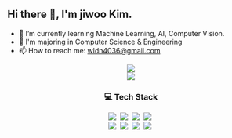 ## Hi there 👋, I'm jiwoo Kim.
- 🌱 I’m currently learning Machine Learning, AI, Computer Vision.
- 📖 I'm majoring in Computer Science & Engineering
- 📫 How to reach me: wldn4036@gmail.com


<p align="center">
<a href="https://jiuuu.tistory.com/" target="_blank"><img src="https://img.shields.io/badge/Tistory blog-ce4e24?style=flat-square&logo=blog&logoColor=white"/></a> <br>
<a href="www.linkedin.com/in/jiwookim-b25731318" target="_blank"><img src="https://img.shields.io/badge/LinkedIn-0077B5?style=for-the-badge&logo=linkedin&logoColor=white"/></a>
</p>
  
<!--
**jiuuu26/jiuuu26** is a ✨ _special_ ✨ repository because its `README.md` (this file) appears on your GitHub profile.

Here are some ideas to get you started:

- 🔭 I’m currently working on ...
- 🌱 I’m currently learning ...
- 👯 I’m looking to collaborate on ...
- 🤔 I’m looking for help with ...
- 💬 Ask me about ...
- 📫 How to reach me: ...
- 😄 Pronouns: ...
- ⚡ Fun fact: ...
-->

<h3 align="center">💻 Tech Stack</h3>
<p align="center">
  <img src="https://img.shields.io/badge/Python-3776AB?style=for-the-badge&logo=python&logoColor=white"/></a>&nbsp
  <img src="https://img.shields.io/badge/HTML-239120?style=for-the-badge&logo=html5&logoColor=white"/></a>&nbsp
  <img src="https://img.shields.io/badge/CSS-239120?&style=for-the-badge&logo=css3&logoColor=white"/></a>&nbsp
  <img src="https://img.shields.io/badge/C-00599C?style=for-the-badge&logo=c&logoColor=white"/></a>&nbsp 
  <br>
  <img src="https://img.shields.io/badge/Java-ED8B00?style=for-the-badge&logo=openjdk&logoColor=white"/></a>&nbsp
  <img src="https://img.shields.io/badge/PHP-777BB4?style=for-the-badge&logo=php&logoColor=white"/></a>&nbsp
  <img src="https://img.shields.io/badge/TensorFlow-FF6F00?style=for-the-badge&logo=tensorflow&logoColor=white"/></a>&nbsp
  <img src="https://img.shields.io/badge/PyTorch-EE4C2C?style=for-the-badge&logo=PyTorch&logoColor=white"/></a>&nbsp

  <br>

<br>
<!--
![Top Langs](https://github-readme-stats.vercel.app/api/top-langs/?username=jiuuu26&layout=compact)
-->  
</p>
